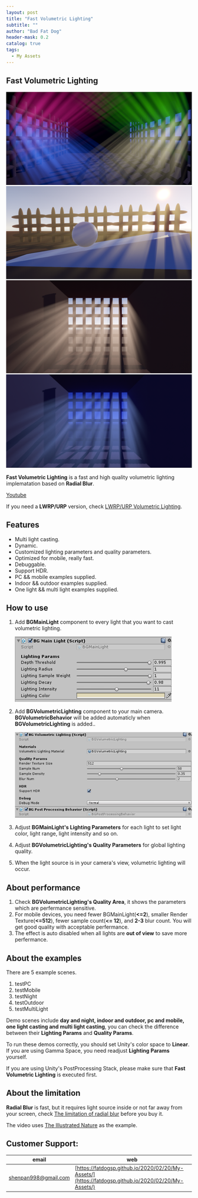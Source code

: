 ```yaml
---
layout: post
title: "Fast Volumetric Lighting"
subtitle: ""
author: "Bad Fat Dog"
header-mask: 0.2
catalog: true
tags:
  - My Assets
---
```


## Fast Volumetric Lighting

![](/img/volumetric-lighting/screenshot1.png)
![](/img/volumetric-lighting/screenshot2.png)
![](/img/volumetric-lighting/screenshot3.png)
![](/img/volumetric-lighting/screenshot4.png)

**Fast Volumetric Lighting** is a fast and high quality volumetric lighting implematation based on **Radial Blur**.

[Youtube](https://youtu.be/f2eAI2nG1BU)

If you need a **LWRP/URP** version, check [LWRP/URP Volumetric Lighting](https://assetstore.unity.com/packages/vfx/shaders/fullscreen-camera-effects/lwrp-volumetric-lighting-155676?aid=1101l85Tr).

## Features

+ Multi light casting.
+ Dynamic.
+ Customized lighting parameters and quality parameters.
+ Optimized for mobile, really fast.
+ Debuggable.
+ Support HDR.
+ PC && mobile examples supplied.
+ Indoor && outdoor examples supplied.
+ One light && multi light examples supplied.

## How to use

1. Add **BGMainLight** component to every light that you want to cast volumetric lighting.
 
    ![](/img/fast-volumetric-lighting/screenshot2.png)  

2. Add **BGVolumetricLighting** component to your main camera. **BGVolumetricBehavior** will be added automaticly when **BGVolumetricLighting** is added..

    ![](/img/fast-volumetric-lighting/screenshot3.png) 

3. Adjust **BGMainLight's Lighting Parameters** for each light to set light color, light range, light intensity and so on. 

4. Adjust **BGVolumetricLighting's Quality Parameters** for global lighting quality.

5. When the light source is in your camera's view, volumetric lighting will occur.

## About performance

1. Check **BGVolumetricLighting's Quality Area**, it shows the parameters which are perfermance sensitive.
2. For mobile devices, you need fewer BGMainLight(**<=2**), smaller Render Texture(**<=512**), fewer sample count(**<= 12**), and **2-3** blur count. You will get good quality with acceptable perfermance.
3. The effect is auto disabled when all lights are **out of view** to save more perfermance.

## About the examples

There are 5 example scenes.
1. testPC
2. testMobile
3. testNight
4. testOutdoor
5. testMultiLight

Demo scenes include **day and night, indoor and outdoor, pc and mobile, one light casting and multi light casting**, you can check the difference between their **Lighting Params** and **Quality Params**.

To run these demos correctly, you should set Unity's color space to **Linear**. If you are using Gamma Space, you need readjust **Lighting Params** yourself. 

If you are using Unity's PostProcessing Stack, please make sure that **Fast Volumetric Lighting** is executed first.

## About the limitation

**Radial Blur** is fast, but it requires light source inside or not far away from your screen, check [The limitation of radial blur](https://youtu.be/W-jEvyuJxAQ) before you buy it. 

The video uses [The Illustrated Nature](https://assetstore.unity.com/packages/3d/vegetation/the-illustrated-nature-153939?aid=1101l85Tr) as the example.

## Customer Support:

| email | web |
| ---- | ---- |
| shenpan998@gmail.com |  [https://fatdogsp.github.io/2020/02/20/My-Assets/](https://fatdogsp.github.io/2020/02/20/My-Assets/) |




























